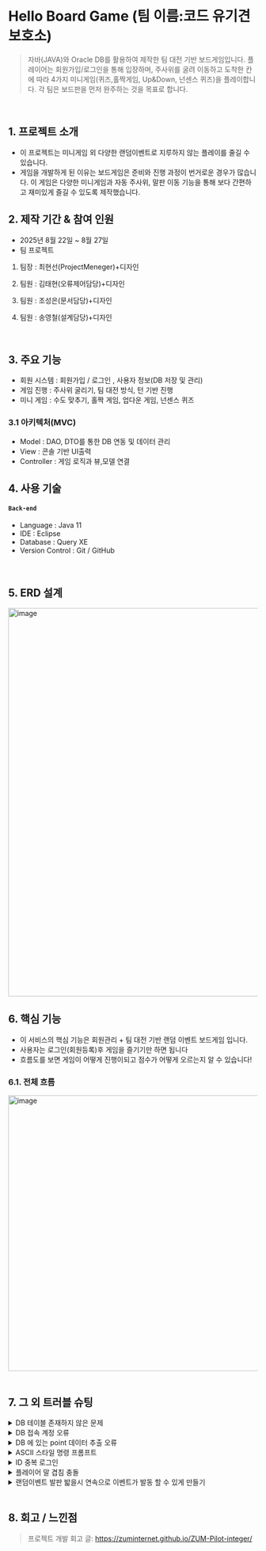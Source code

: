 # Hello Board Game (팀 이름:코드 유기견 보호소)
> 자바(JAVA)와 Oracle DB를 활용하여 제작한 팀 대전 기반 보드게임입니다.
> 플레이어는 회원가입/로그인을 통해 입장하며, 주사위를 굴려 이동하고 도착한 칸에 따라
> 4가지 미니게임(퀴즈,홀짝게임, Up&Down, 넌센스 퀴즈)을 플레이합니다.
> 각 팀은 보드판을 먼저 완주하는 것을 목표로 합니다.


</br>

## 1. 프로젝트 소개
- 이 프로젝트는 미니게임 외 다양한 랜덤이벤트로 지루하지 않는 플레이를 줄길 수 있습니다.  
- 게임을 개발하게 된 이유는 보드게임은 준비와 진행 과정이 번거로운 경우가 많습니다.
  이 게임은 다양한 미니게임과 자동 주사위, 말판 이동 기능을 통해 보다 간편하고 재미있게 즐길 수 있도록 제작했습니다.

## 2. 제작 기간 & 참여 인원
- 2025년 8월 22일 ~ 8월 27일
- 팀 프로젝트

1. 팀장 : 최현선(ProjectMeneger)+디자인

2. 팀원 : 김태현(오류제어담당)+디자인

3. 팀원 : 조성은(문서담당)+디자인

4. 팀원 : 송영철(설계담당)+디자인

</br>


## 3. 주요 기능
- 회원 시스템 : 회원가입 / 로그인 , 사용자 정보(DB 저장 및 관리)
- 게임 진행 : 주사위 굴리기, 팀 대전 방식, 턴 기반 진행
- 미니 게임 : 수도 맞추기, 홀짝 게임, 업다운 게임, 넌센스 퀴즈
  
### 3.1 아키텍처(MVC)
- Model : DAO, DTO를 통한 DB 연동 및 데이터 관리
- View : 콘솔 기반 UI출력
- Controller : 게임 로직과 뷰,모델 연결

## 4. 사용 기술
#### `Back-end`
  - Language : Java 11
  - IDE : Eclipse
  - Database : Query XE
  - Version Control : Git / GitHub


</br>

## 5. ERD 설계
<img width="1556" height="785" alt="image" src="https://github.com/user-attachments/assets/4bd82230-ad74-49f8-bc45-41d0d1f7fd50" />



## 6. 핵심 기능
- 이 서비스의 핵심 기능은 회원관리 + 팀 대전 기반 랜덤 이벤트 보드게임 입니다.
- 사용자는 로그인(회원등록)후 게임을 즐기기만 하면 됩니다 
- 흐름도를 보면 게임이 어떻게 진행이되고 점수가 어떻게 오르는지 알 수 있습니다!  


### 6.1. 전체 흐름
<img width="804" height="557" alt="image" src="https://github.com/user-attachments/assets/723e2b09-a94a-4771-a787-6b3fe961b696" />



</br>

</br>

## 7. 그 외 트러블 슈팅

<details>
<summary>DB 테이블 존재하지 않은 문제</summary>
<div markdown="1">

- 해결 방법 : FROM 테이블주소가  잘못되어 수정  

</div>
</details>

<details>
<summary>DB 접속 계정 오류</summary>
<div markdown="1">

- 해결 방법  :  DB 접속 계정 정보가 맞지 않아 포트 값 수정
- String url = "jdbc:oracle:thin:@project-db-cgi.smhrd.com:1524:xe";

</div>
</details>

<details>
<summary>DB 에 있는 point 데이터 추출 오류</summary>
<div markdown="1">

- 해결 방법 : DB가 들어있는 DAO에서 꺼내지 않고 , MODEL에서 빼와서 데이터가 옮겨지지 않아 DAO에서 빼냄

</div>
</details>

<details>
<summary>ASCII 스타일 명령 프롬프트</summary>
<div markdown="1">

- 해결 방법 : ascii 스타일 명령프롬포트 호환성 문제 확인 후 
- 자바 표준 출력 스트림을 UTF-8로 래핑 system.setOut(new PrintStream(System.out, true, StandardCharsets.UTF_8));

</div>
</details>

<details>
<summary>ID 중복 로그인</summary>
<div markdown="1">

- 해결 방법 : 등록할때 입력한 닉네임이 팀에 존재하면 그 이후에 유저 등록 절차를 continue로 반복문을 중간에 끊어서 처음부터 다시 유저 등록 메뉴가 뜨게 만듬

</div>
</details>

<details>
<summary>플레이어 말 겹침 충돌</summary>
<div markdown="1">

-  해결 방법 : 플레이어가 같은선상에서 출발할경우 움직이는 플레이어의 이차원 배열값을 공백으로 처리하고 자리를 떠난 플레이어의 공백자리까지 매꿔줘야했다. 조건문 추가 출발시 혹은 말이 도착할때 겹치는 경우 해당경우에는 말을 겹쳐보일 수 있게 조건문을 이용해서 해결

</div>
</details>

<details>
<summary>랜덤이벤트 발판 밟을시 연속으로 이벤트가 발동 할 수 있게 만들기</summary>
<div markdown="1">

-  해결 방법 : 해당 플레이어의 움직이는 위치값을 추출하고 해당 추출값이 플레이어가 움직여질수있는 이벤트 발판위로 갈 경우 또 실행할 수 있게 반복문안에 조건문을 배치해 이벤트 발판일경우 한번 더 반복 할 수 있게 만듦. 일반 발판일 경우 빠져나오게 만들었다.

</div>
</details>


    
</br>

## 8. 회고 / 느낀점
>프로젝트 개발 회고 글: https://zuminternet.github.io/ZUM-Pilot-integer/
